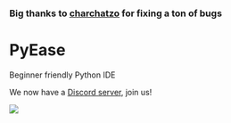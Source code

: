 ### Big thanks to [charchatzo](https://github.com/charchatzo) for fixing a ton of bugs

# PyEase
Beginner friendly Python IDE

We now have a [Discord server](https://discord.gg/4HTgUrzD), join us!

![](https://media.discordapp.net/attachments/874778832102645843/883161049388425216/ezgif-2-704fe75fc246.png)
